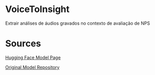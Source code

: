 # VoiceToInsight
Extrair análises de áudios gravados no contexto de avaliação de NPS

# Sources
[Hugging Face Model Page](https://huggingface.co/openai/whisper-large-v3)

[Original Model Repository](https://huggingface.co/openai/whisper-large-v3)
